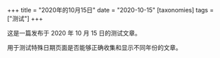+++
title = "2020年的10月15日"
date = "2020-10-15"
[taxonomies]
tags = ["测试"]
+++

这是一篇发布于 2020 年 10 月 15 日的测试文章。

用于测试特殊日期页面是否能够正确收集和显示不同年份的文章。

